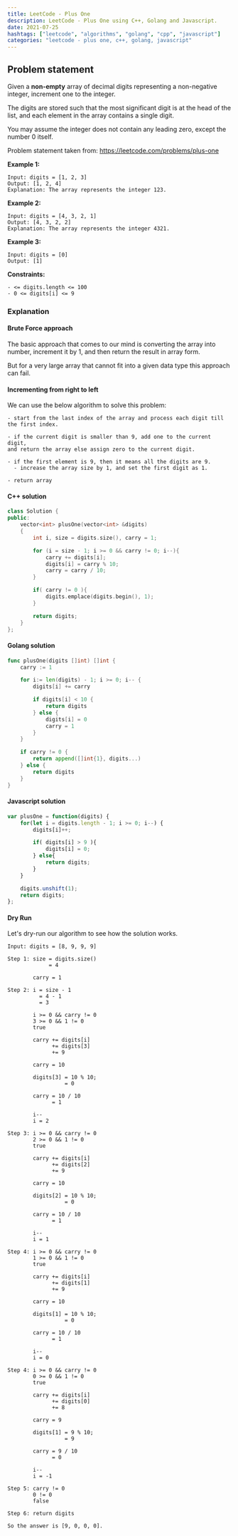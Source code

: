 ```yaml
---
title: LeetCode - Plus One
description: LeetCode - Plus One using C++, Golang and Javascript.
date: 2021-07-25
hashtags: ["leetcode", "algorithms", "golang", "cpp", "javascript"]
categories: "leetcode - plus one, c++, golang, javascript"
---
```


## Problem statement

Given a **non-empty** array of decimal digits representing a non-negative integer,
increment one to the integer.

The digits are stored such that the most significant digit is at the head of the list,
and each element in the array contains a single digit.

You may assume the integer does not contain any leading zero,
except the number 0 itself.

Problem statement taken from: <a href='https://leetcode.com/problems/plus-one' target='_blank'>https://leetcode.com/problems/plus-one</a>

**Example 1:**

```
Input: digits = [1, 2, 3]
Output: [1, 2, 4]
Explanation: The array represents the integer 123.
```

**Example 2:**

```
Input: digits = [4, 3, 2, 1]
Output: [4, 3, 2, 2]
Explanation: The array represents the integer 4321.
```

**Example 3:**

```
Input: digits = [0]
Output: [1]
```

**Constraints:**

```
- <= digits.length <= 100
- 0 <= digits[i] <= 9
```

### Explanation

#### Brute Force approach

The basic approach that comes to our mind is converting the array into
number, increment it by 1, and then return the result in array form.

But for a very large array that cannot fit into a given data
type this approach can fail.

#### Incrementing from right to left

We can use the below algorithm to solve this problem:

```
- start from the last index of the array and process each digit till the first index.

- if the current digit is smaller than 9, add one to the current digit,
and return the array else assign zero to the current digit.

- if the first element is 9, then it means all the digits are 9.
  - increase the array size by 1, and set the first digit as 1.

- return array
```

#### C++ solution

```cpp
class Solution {
public:
    vector<int> plusOne(vector<int> &digits)
    {
        int i, size = digits.size(), carry = 1;

        for (i = size - 1; i >= 0 && carry != 0; i--){
            carry += digits[i];
            digits[i] = carry % 10;
            carry = carry / 10;
        }

        if( carry != 0 ){
            digits.emplace(digits.begin(), 1);
        }

        return digits;
    }
};
```

#### Golang solution

```go
func plusOne(digits []int) []int {
    carry := 1

    for i:= len(digits) - 1; i >= 0; i-- {
        digits[i] += carry

        if digits[i] < 10 {
            return digits
        } else {
            digits[i] = 0
            carry = 1
        }
    }

    if carry != 0 {
        return append([]int{1}, digits...)
    } else {
        return digits
    }
}
```

#### Javascript solution

```javascript
var plusOne = function(digits) {
    for(let i = digits.length - 1; i >= 0; i--) {
        digits[i]++;

        if( digits[i] > 9 ){
            digits[i] = 0;
        } else{
            return digits;
        }
    }

    digits.unshift(1);
    return digits;
};
```

#### Dry Run

Let's dry-run our algorithm to see how the solution works.

```
Input: digits = [8, 9, 9, 9]

Step 1: size = digits.size()
             = 4

        carry = 1

Step 2: i = size - 1
          = 4 - 1
          = 3

        i >= 0 && carry != 0
        3 >= 0 && 1 != 0
        true

        carry += digits[i]
              += digits[3]
              += 9

        carry = 10

        digits[3] = 10 % 10;
                  = 0

        carry = 10 / 10
              = 1

        i--
        i = 2

Step 3: i >= 0 && carry != 0
        2 >= 0 && 1 != 0
        true

        carry += digits[i]
              += digits[2]
              += 9

        carry = 10

        digits[2] = 10 % 10;
                  = 0

        carry = 10 / 10
              = 1

        i--
        i = 1

Step 4: i >= 0 && carry != 0
        1 >= 0 && 1 != 0
        true

        carry += digits[i]
              += digits[1]
              += 9

        carry = 10

        digits[1] = 10 % 10;
                  = 0

        carry = 10 / 10
              = 1

        i--
        i = 0

Step 4: i >= 0 && carry != 0
        0 >= 0 && 1 != 0
        true

        carry += digits[i]
              += digits[0]
              += 8

        carry = 9

        digits[1] = 9 % 10;
                  = 9

        carry = 9 / 10
              = 0

        i--
        i = -1

Step 5: carry != 0
        0 != 0
        false

Step 6: return digits

So the answer is [9, 0, 0, 0].
```
